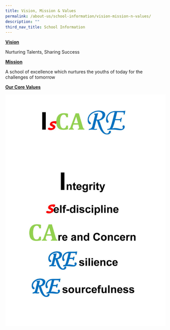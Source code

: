 ```yaml
---
title: Vision, Mission & Values
permalink: /about-us/school-information/vision-mission-n-values/
description: ""
third_nav_title: School Information
---
```

<u>**Vision**</u>

Nurturing Talents, Sharing Success

<u>**Mission**</u>

A school of excellence which nurtures the youths of today for the challenges of tomorrow

<u>**Our Core Values**</u>

![](/images/iscare-711x1024.jpg)